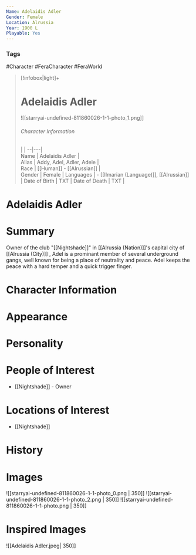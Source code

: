 ```yaml
---
Name: Adelaidis Adler
Gender: Female
Location: Alrussia
Year: 1900 L
Playable: Yes
---
```


### Tags
#Character #FeraCharacter #FeraWorld

> [!infobox|light]+  
> # Adelaidis Adler
> ![[starryai-undefined-811860026-1-1-photo_1.png]]
> ###### Character Information
>  |   |
> --|---|  
> Name | Adelaidis Adler |  
> Alias |  Addy, Adel, Adler, Adele  |  
> Race | [[Human]] - [[Alrussian]] |  
> Gender | Female |
> Languages | - [[Ilmarian (Language)]], [[Alrussian]] |
> Date of Birth | TXT |
> Date of Death | TXT |

# Adelaidis Adler

# Summary
Owner of  the club "[[Nightshade]]" in [[Alrussia (Nation)]]'s capital city of [[Alrussia (City)]] , Adel is a prominant member of several underground gangs, well known for being a place of neutrality and peace. Adel keeps the peace with a hard temper and a quick trigger finger.

# Character Information

# Appearance

# Personality

# People of Interest
- [[Nightshade]] - Owner

# Locations of Interest
- [[Nightshade]]

# History

# Images
![[starryai-undefined-811860026-1-1-photo_0.png | 350]]
![[starryai-undefined-811860026-1-1-photo_2.png | 350]]
![[starryai-undefined-811860026-1-1-photo.png | 350]]

# Inspired Images
![[Adelaidis Adler.jpeg| 350]]